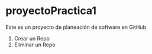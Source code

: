 # proyectoPractica1
Este es un proyecto de planeación de software en GitHub

1. Crear un Repo
2. Eliminar un Repo

